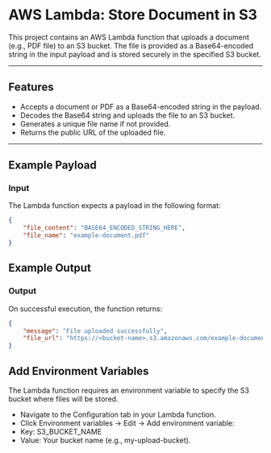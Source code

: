 # AWS Lambda: Store Document in S3

This project contains an AWS Lambda function that uploads a document (e.g., PDF file) to an S3 bucket. The file is provided as a Base64-encoded string in the input payload and is stored securely in the specified S3 bucket.

---

## Features
- Accepts a document or PDF as a Base64-encoded string in the payload.
- Decodes the Base64 string and uploads the file to an S3 bucket.
- Generates a unique file name if not provided.
- Returns the public URL of the uploaded file.

---

## Example Payload

### Input
The Lambda function expects a payload in the following format:
```json
{
    "file_content": "BASE64_ENCODED_STRING_HERE",
    "file_name": "example-document.pdf"
}
```
## Example Output

### Output
On successful execution, the function returns:
```json
{
    "message": "File uploaded successfully",
    "file_url": "https://<bucket-name>.s3.amazonaws.com/example-document.pdf"
}
```

## Add Environment Variables
The Lambda function requires an environment variable to specify the S3 bucket where files will be stored.

- Navigate to the Configuration tab in your Lambda function.
- Click Environment variables → Edit → Add environment variable:
- Key: S3_BUCKET_NAME
- Value: Your bucket name (e.g., my-upload-bucket).
